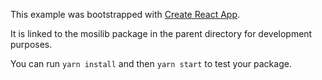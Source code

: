 This example was bootstrapped with [Create React App](https://github.com/facebook/create-react-app).

It is linked to the mosilib package in the parent directory for development purposes.

You can run `yarn install` and then `yarn start` to test your package.
